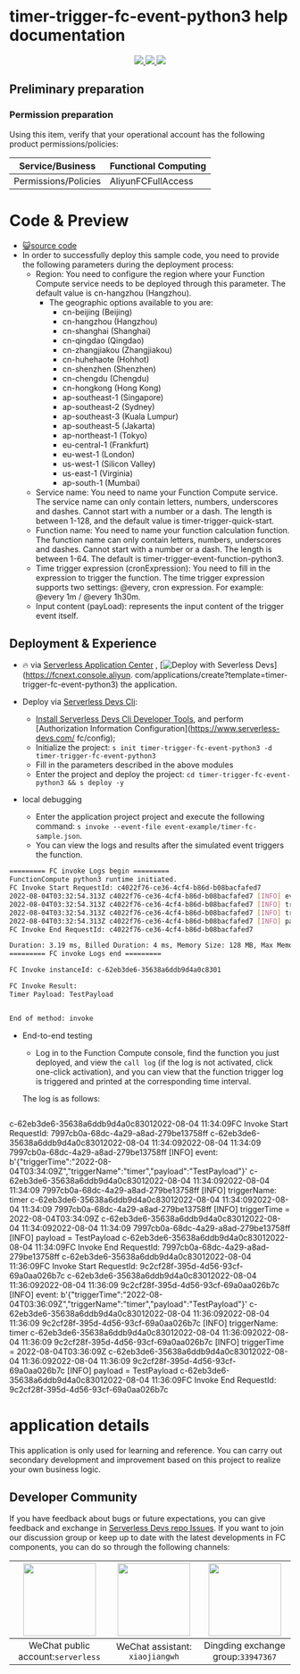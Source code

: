 # timer-trigger-fc-event-python3 help documentation

<p align="center" class="flex justify-center">
    <a href="https://www.serverless-devs.com" class="ml-1">
    <img src="http://editor.devsapp.cn/icon?package=timer-trigger-fc-event-python3&type=packageType">
  </a>
  <a href="http://www.devsapp.cn/details.html?name=timer-trigger-fc-event-python3" class="ml-1">
    <img src="http://editor.devsapp.cn/icon?package=timer-trigger-fc-event-python3&type=packageVersion">
  </a>
  <a href="http://www.devsapp.cn/details.html?name=timer-trigger-fc-event-python3" class="ml-1">
    <img src="http://editor.devsapp.cn/icon?package=timer-trigger-fc-event-python3&type=packageDownload">
  </a>
</p>



## Preliminary preparation

### Permission preparation

Using this item, verify that your operational account has the following product permissions/policies:


| Service/Business     | Functional Computing |
| -------------------- | -------------------- |
| Permissions/Policies | AliyunFCFullAccess   |

# Code & Preview

- [ :smiley_cat:source code](https://github.com/devsapp/)
- In order to successfully deploy this sample code, you need to provide the following parameters during the deployment process:
  - Region: You need to configure the region where your Function Compute service needs to be deployed through this parameter. The default value is cn-hangzhou (Hangzhou).
    - The geographic options available to you are:
      - cn-beijing (Beijing)
      - cn-hangzhou (Hangzhou)
      - cn-shanghai (Shanghai)
      - cn-qingdao (Qingdao)
      - cn-zhangjiakou (Zhangjiakou)
      - cn-huhehaote (Hohhot)
      - cn-shenzhen (Shenzhen)
      - cn-chengdu (Chengdu)
      - cn-hongkong (Hong Kong)
      - ap-southeast-1 (Singapore)
      - ap-southeast-2 (Sydney)
      - ap-southeast-3 (Kuala Lumpur)
      - ap-southeast-5 (Jakarta)
      - ap-northeast-1 (Tokyo)
      - eu-central-1 (Frankfurt)
      - eu-west-1 (London)
      - us-west-1 (Silicon Valley)
      - us-east-1 (Virginia)
      - ap-south-1 (Mumbai)
  - Service name: You need to name your Function Compute service. The service name can only contain letters, numbers, underscores and dashes. Cannot start with a number or a dash. The length is between 1-128, and the default value is timer-trigger-quick-start.
  - Function name: You need to name your function calculation function. The function name can only contain letters, numbers, underscores and dashes. Cannot start with a number or a dash. The length is between 1-64. The default is timer-trigger-event-function-python3.
  - Time trigger expression (cronExpression): You need to fill in the expression to trigger the function. The time trigger expression supports two settings: @every, cron expression. For example: @every 1m / @every 1h30m.
  - Input content (payLoad): represents the input content of the trigger event itself.

</codepre>

<deploy>

## Deployment & Experience

<appcenter>

- :fire: via [Serverless Application Center](https://fcnext.console.aliyun.com/applications/create?template=timer-trigger-fc-event-python3) ,
   [![Deploy with Severless Devs](https://img.alicdn.com/imgextra/i1/O1CN01w5RFbX1v45s8TIXPz_!!6000000006118-55-tps-95-28.svg)](https://fcnext.console.aliyun. com/applications/create?template=timer-trigger-fc-event-python3) the application.

</appcenter>

- Deploy via [Serverless Devs Cli](https://www.serverless-devs.com/serverless-devs/install):

  - [Install Serverless Devs Cli Developer Tools](https://www.serverless-devs.com/serverless-devs/install), and perform [Authorization Information Configuration](https://www.serverless-devs.com/ fc/config);
  - Initialize the project: `s init timer-trigger-fc-event-python3 -d timer-trigger-fc-event-python3`
  - Fill in the parameters described in the above modules
  - Enter the project and deploy the project: `cd timer-trigger-fc-event-python3 && s deploy -y`
- local debugging
  - Enter the application project project and execute the following command: `s invoke --event-file event-example/timer-fc-sample.json`.
  - You can view the logs and results after the simulated event triggers the function.

```bash
========= FC invoke Logs begin =========
FunctionCompute python3 runtime initiated.
FC Invoke Start RequestId: c4022f76-ce36-4cf4-b86d-b08bacfafed7
2022-08-04T03:32:54.313Z c4022f76-ce36-4cf4-b86d-b08bacfafed7 [INFO] event: b'{ "triggerTime": "2022-07-29T10:02:58Z", "triggerName": "TestTimer" , "payload": "TestPayload"}'
2022-08-04T03:32:54.313Z c4022f76-ce36-4cf4-b86d-b08bacfafed7 [INFO] triggerName: TestTimer
2022-08-04T03:32:54.313Z c4022f76-ce36-4cf4-b86d-b08bacfafed7 [INFO] triggerTime = 2022-07-29T10:02:58Z
2022-08-04T03:32:54.313Z c4022f76-ce36-4cf4-b86d-b08bacfafed7 [INFO] payload = TestPayload
FC Invoke End RequestId: c4022f76-ce36-4cf4-b86d-b08bacfafed7

Duration: 3.19 ms, Billed Duration: 4 ms, Memory Size: 128 MB, Max Memory Used: 24.73 MB
========= FC invoke Logs end =========

FC Invoke instanceId: c-62eb3de6-35638a6ddb9d4a0c8301

FC Invoke Result:
Timer Payload: TestPayload


End of method: invoke
````



- End-to-end testing

  - Log in to the Function Compute console, find the function you just deployed, and view the `call log` (if the log is not activated, click one-click activation), and you can view that the function trigger log is triggered and printed at the corresponding time interval.

  The log is as follows:

   ```bash
c-62eb3de6-35638a6ddb9d4a0c83012022-08-04 11:34:09FC Invoke Start RequestId: 7997cb0a-68dc-4a29-a8ad-279be13758ff
c-62eb3de6-35638a6ddb9d4a0c83012022-08-04 11:34:092022-08-04 11:34:09 7997cb0a-68dc-4a29-a8ad-279be13758ff [INFO] event: b'{"triggerTime":"2022-08-04T03:34:09Z","triggerName":"timer","payload":"TestPayload"}'
c-62eb3de6-35638a6ddb9d4a0c83012022-08-04 11:34:092022-08-04 11:34:09 7997cb0a-68dc-4a29-a8ad-279be13758ff [INFO] triggerName: timer
c-62eb3de6-35638a6ddb9d4a0c83012022-08-04 11:34:092022-08-04 11:34:09 7997cb0a-68dc-4a29-a8ad-279be13758ff [INFO] triggerTime = 2022-08-04T03:34:09Z
c-62eb3de6-35638a6ddb9d4a0c83012022-08-04 11:34:092022-08-04 11:34:09 7997cb0a-68dc-4a29-a8ad-279be13758ff [INFO] payload = TestPayload
c-62eb3de6-35638a6ddb9d4a0c83012022-08-04 11:34:09FC Invoke End RequestId: 7997cb0a-68dc-4a29-a8ad-279be13758ff
c-62eb3de6-35638a6ddb9d4a0c83012022-08-04 11:36:09FC Invoke Start RequestId: 9c2cf28f-395d-4d56-93cf-69a0aa026b7c
c-62eb3de6-35638a6ddb9d4a0c83012022-08-04 11:36:092022-08-04 11:36:09 9c2cf28f-395d-4d56-93cf-69a0aa026b7c [INFO] event: b'{"triggerTime":"2022-08-04T03:36:09Z","triggerName":"timer","payload":"TestPayload"}'
c-62eb3de6-35638a6ddb9d4a0c83012022-08-04 11:36:092022-08-04 11:36:09 9c2cf28f-395d-4d56-93cf-69a0aa026b7c [INFO] triggerName: timer
c-62eb3de6-35638a6ddb9d4a0c83012022-08-04 11:36:092022-08-04 11:36:09 9c2cf28f-395d-4d56-93cf-69a0aa026b7c [INFO] triggerTime = 2022-08-04T03:36:09Z
c-62eb3de6-35638a6ddb9d4a0c83012022-08-04 11:36:092022-08-04 11:36:09 9c2cf28f-395d-4d56-93cf-69a0aa026b7c [INFO] payload = TestPayload
c-62eb3de6-35638a6ddb9d4a0c83012022-08-04 11:36:09FC Invoke End RequestId: 9c2cf28f-395d-4d56-93cf-69a0aa026b7c

</deploy>

<appdetail id="flushContent">

# application details



This application is only used for learning and reference. You can carry out secondary development and improvement based on this project to realize your own business logic.



</appdetail>

<devgroup>

## Developer Community

If you have feedback about bugs or future expectations, you can give feedback and exchange in [Serverless Devs repo Issues](https://github.com/serverless-devs/serverless-devs/issues). If you want to join our discussion group or keep up to date with the latest developments in FC components, you can do so through the following channels:

<p align="center">




| <img src="https://serverless-article-picture.oss-cn-hangzhou.aliyuncs.com/1635407298906_20211028074819117230.png" width="130px" > | <img src="https://serverless-article-picture.oss-cn-hangzhou.aliyuncs.com/1635407044136_20211028074404326599.png" width="130px" > | <img src="https://serverless-article-picture.oss-cn-hangzhou.aliyuncs.com/1635407252200_20211028074732517533.png" width="130px" > |
| ------------------------------------------------------------ | ------------------------------------------------------------ | ------------------------------------------------------------ |
| <center>WeChat public account:`serverless`</center>          | <center>WeChat assistant: `xiaojiangwh`</center>             | <center>Dingding exchange group:`33947367`</center>          |

</p>

</devgroup>



